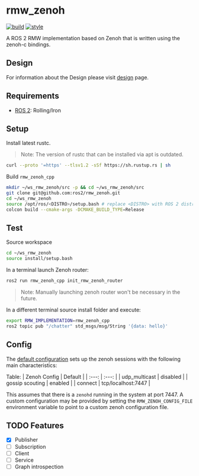 # rmw_zenoh

[![build](https://github.com/ros2/rmw_zenoh/actions/workflows/build.yaml/badge.svg)](https://github.com/ros2/rmw_zenoh/actions/workflows/build.yaml)
[![style](https://github.com/ros2/rmw_zenoh/actions/workflows/style.yaml/badge.svg)](https://github.com/ros2/rmw_zenoh/actions/workflows/style.yaml)

A ROS 2 RMW implementation based on Zenoh that is written using the zenoh-c bindings.

## Design

For information about the Design please visit [design](docs/design.md) page.

## Requirements
- [ROS 2](https://docs.ros.org): Rolling/Iron


## Setup

Install latest rustc.
> Note: The version of rustc that can be installed via apt is outdated.
```bash
curl --proto '=https' --tlsv1.2 -sSf https://sh.rustup.rs | sh
```

Build `rmw_zenoh_cpp`

```bash
mkdir ~/ws_rmw_zenoh/src -p && cd ~/ws_rmw_zenoh/src
git clone git@github.com:ros2/rmw_zenoh.git
cd ~/ws_rmw_zenoh
source /opt/ros/<DISTRO>/setup.bash # replace <DISTRO> with ROS 2 distro of choice
colcon build --cmake-args -DCMAKE_BUILD_TYPE=Release

```

## Test

Source workspace
```bash
cd ~/ws_rmw_zenoh
source install/setup.bash
```

In a terminal launch Zenoh router:
```bash
ros2 run rmw_zenoh_cpp init_rmw_zenoh_router
```
> Note: Manually launching zenoh router won't be necessary in the future.

In a different terminal source install folder and execute:

```bash
export RMW_IMPLEMENTATION=rmw_zenoh_cpp
ros2 topic pub "/chatter" std_msgs/msg/String '{data: hello}'
```

## Config
The [default configuration](rmw_zenoh_cpp/config/DEFAULT_RMW_ZENOH_SESSION_CONFIG.json5) sets up the zenoh sessions with the following main characteristics:

Table:
| Zenoh Config | Default |
| :---:   | :---: |
| udp_multicast | disabled |
| gossip scouting | enabled |
| connect | tcp/localhost:7447 |

This assumes that there is a `zenohd` running in the system at port 7447.
A custom configuration may be provided by setting the `RMW_ZENOH_CONFIG_FILE` environment variable to point to a custom zenoh configuration file.


## TODO Features
- [x] Publisher
- [ ] Subscription
- [ ] Client
- [ ] Service
- [ ] Graph introspection
